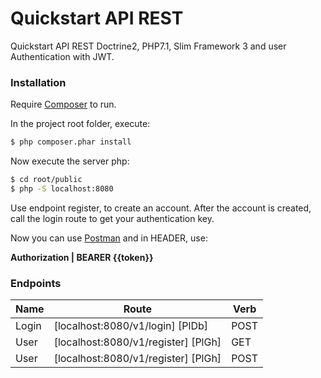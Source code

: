 # Quickstart API REST
Quickstart API REST Doctrine2, PHP7.1, Slim Framework 3 and user Authentication with JWT.

### Installation

Require [Composer](https://getcomposer.org/) to run.

In the project root folder, execute:

```sh
$ php composer.phar install
```

Now execute the server php:

```sh
$ cd root/public
$ php -S localhost:8080
```
Use endpoint register, to create an account. After the account is created, call the login route to get your authentication key.

Now you can use [Postman](https://www.getpostman.com/) and in HEADER, use:

**Authorization | BEARER {{token}}**

### Endpoints

| Name | Route | Verb
| ------ | ------ | ------ |
| Login | [localhost:8080/v1/login] [PlDb] | POST |
| User | [localhost:8080/v1/register] [PlGh] | GET |
| User | [localhost:8080/v1/register] [PlGh] | POST |
